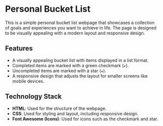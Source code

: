 # Personal Bucket List

This is a simple personal bucket list webpage that showcases a collection of goals and experiences you want to achieve in life. The page is designed to be visually appealing with a modern layout and responsive design.

## Features

- A visually appealing bucket list with items displayed in a list format.
- Completed items are marked with a green checkmark (`✔`).
- Uncompleted items are marked with a star (`★`).
- A responsive design that adjusts the layout for smaller screens like mobile devices.

## Technology Stack

- **HTML**: Used for the structure of the webpage.
- **CSS**: Used for styling and layout, including responsive design.
- **Font Awesome (Icons)**: Used for icons such as the checkmark and star.



